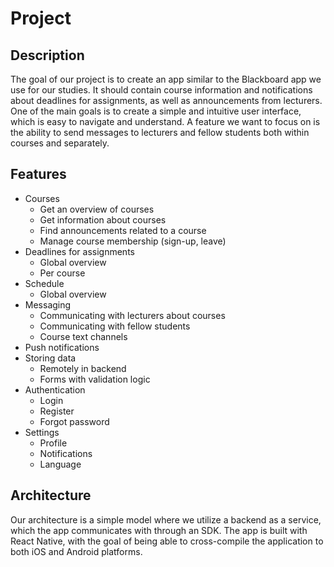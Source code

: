 # Project

## Description

The goal of our project is to create an app similar to the Blackboard app we use for our studies.
It should contain course information and notifications about deadlines for assignments, as well as announcements from lecturers.
One of the main goals is to create a simple and intuitive user interface, which is easy to navigate and understand.
A feature we want to focus on is the ability to send messages to lecturers and fellow students both within courses and separately.

## Features

- Courses
  - Get an overview of courses
  - Get information about courses
  - Find announcements related to a course
  - Manage course membership (sign-up, leave)
- Deadlines for assignments
  - Global overview
  - Per course
- Schedule
  - Global overview
- Messaging
  - Communicating with lecturers about courses
  - Communicating with fellow students
  - Course text channels
- Push notifications
- Storing data
  - Remotely in backend
  - Forms with validation logic
- Authentication
  - Login
  - Register
  - Forgot password
- Settings
  - Profile
  - Notifications
  - Language

## Architecture

Our architecture is a simple model where we utilize a backend as a service, which the app communicates with through an SDK.
The app is built with React Native, with the goal of being able to cross-compile the application to both iOS and Android platforms.
